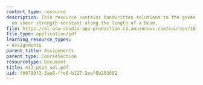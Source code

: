 ```yaml
---
content_type: resource
description: This resource contains handwritten solutions to the given problem set
  on sheer strength constant along the length of a beam.
file: https://ol-ocw-studio-app-production.s3.amazonaws.com/courses/16-01-unified-engineering-i-ii-iii-iv-fall-2005-spring-2006/f00789f33ae6ffe8b1272eaf6b283002_m13_ps12_sol.pdf
file_type: application/pdf
learning_resource_types:
- Assignments
parent_title: Assignments
parent_type: CourseSection
resourcetype: Document
title: m13_ps12_sol.pdf
uid: f00789f3-3ae6-ffe8-b127-2eaf6b283002
---
```


